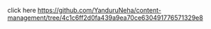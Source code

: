 click here https://github.com/YanduruNeha/content-management/tree/4c1c6ff2d0fa439a9ea70ce630491776571329e8

